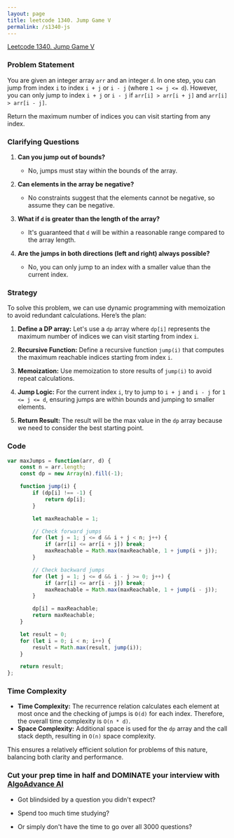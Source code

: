 ```yaml
---
layout: page
title: leetcode 1340. Jump Game V
permalink: /s1340-js
---
```

[Leetcode 1340. Jump Game V](https://algoadvance.github.io/algoadvance/l1340)
### Problem Statement

You are given an integer array `arr` and an integer `d`. In one step, you can jump from index `i` to index `i + j` or `i - j` (where `1 <= j <= d`). However, you can only jump to index `i + j` or `i - j` if `arr[i] > arr[i + j]` and `arr[i] > arr[i - j]`. 

Return the maximum number of indices you can visit starting from any index.

### Clarifying Questions

1. **Can you jump out of bounds?**
   - No, jumps must stay within the bounds of the array.

2. **Can elements in the array be negative?**
   - No constraints suggest that the elements cannot be negative, so assume they can be negative.

3. **What if `d` is greater than the length of the array?**
   - It's guaranteed that `d` will be within a reasonable range compared to the array length.

4. **Are the jumps in both directions (left and right) always possible?**
   - No, you can only jump to an index with a smaller value than the current index.

### Strategy

To solve this problem, we can use dynamic programming with memoization to avoid redundant calculations. Here’s the plan:

1. **Define a DP array:** Let's use a `dp` array where `dp[i]` represents the maximum number of indices we can visit starting from index `i`.

2. **Recursive Function:** Define a recursive function `jump(i)` that computes the maximum reachable indices starting from index `i`.

3. **Memoization:** Use memoization to store results of `jump(i)` to avoid repeat calculations.

4. **Jump Logic:** For the current index `i`, try to jump to `i + j` and `i - j` for `1 <= j <= d`, ensuring jumps are within bounds and jumping to smaller elements.

5. **Return Result:** The result will be the max value in the `dp` array because we need to consider the best starting point.

### Code

```javascript
var maxJumps = function(arr, d) {
    const n = arr.length;
    const dp = new Array(n).fill(-1);

    function jump(i) {
        if (dp[i] !== -1) {
            return dp[i];
        }

        let maxReachable = 1;

        // Check forward jumps
        for (let j = 1; j <= d && i + j < n; j++) {
            if (arr[i] <= arr[i + j]) break;
            maxReachable = Math.max(maxReachable, 1 + jump(i + j));
        }

        // Check backward jumps
        for (let j = 1; j <= d && i - j >= 0; j++) {
            if (arr[i] <= arr[i - j]) break;
            maxReachable = Math.max(maxReachable, 1 + jump(i - j));
        }

        dp[i] = maxReachable;
        return maxReachable;
    }

    let result = 0;
    for (let i = 0; i < n; i++) {
        result = Math.max(result, jump(i));
    }

    return result;
};
```

### Time Complexity

- **Time Complexity:** The recurrence relation calculates each element at most once and the checking of jumps is `O(d)` for each index. Therefore, the overall time complexity is `O(n * d)`.
- **Space Complexity:** Additional space is used for the `dp` array and the call stack depth, resulting in `O(n)` space complexity.

This ensures a relatively efficient solution for problems of this nature, balancing both clarity and performance.


### Cut your prep time in half and DOMINATE your interview with [AlgoAdvance AI](https://algoAdvance.com)

- Got blindsided by a question you didn't expect?

- Spend too much time studying?

- Or simply don't have the time to go over all 3000 questions?

